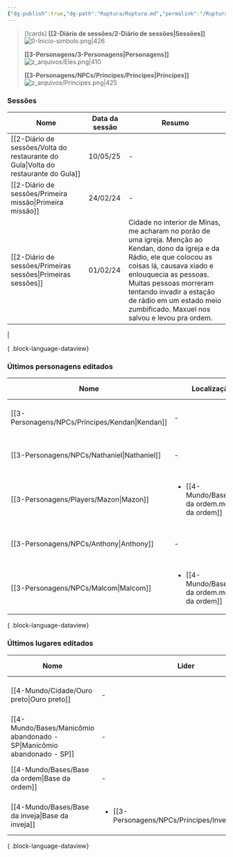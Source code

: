 ```yaml
---
{"dg-publish":true,"dg-path":"Ruptura/Ruptura.md","permalink":"/Ruptura/Ruptura/","pinned":"true","tags":["gardenEntry"],"noteIcon":""}
---
```


> [!cards]
>**[[2-Diário de sessões/2-Diário de sessões\|Sessões]]**
> ![0-Inicio-simbolo.png|426](/img/user/z_arquivos/0-Inicio-simbolo.png)
> 
> **[[3-Personagens/3-Personagens\|Personagens]]**
> ![z_arquivos/Eles.png|410](/img/user/z_arquivos/Eles.png)
> 
> **[[3-Personagens/NPCs/Príncipes/Príncipes\|Príncipes]]**
> ![z_arquivos/Principes.png|425](/img/user/z_arquivos/Principes.png)
### Sessões
| Nome                                                                                  | Data da sessão | Resumo                                                                                                                                                                                                                                                                                                              |
| ------------------------------------------------------------------------------------- | -------------- | ------------------------------------------------------------------------------------------------------------------------------------------------------------------------------------------------------------------------------------------------------------------------------------------------------------------- |
| [[2-Diário de sessões/Volta do restaurante do Gula\|Volta do restaurante do Gula]] | 10/05/25       | \-                                                                                                                                                                                                                                                                                                                  |
| [[2-Diário de sessões/Primeira missão\|Primeira missão]]                           | 24/02/24       | \-                                                                                                                                                                                                                                                                                                                  |
| [[2-Diário de sessões/Primeiras sessões\|Primeiras sessões]]                       | 01/02/24       | Cidade no interior de Minas, me acharam no porão de uma igreja. Menção ao Kendan, dono da igreja e da Rádio, ele que colocou as coisas lá, causava xiado e enlouquecia as pessoas. Muitas pessoas morreram tentando invadir a estação de rádio em um estado meio zumbificado. Maxuel nos salvou e levou pra ordem.
 |

{ .block-language-dataview}

### Últimos personagens editados
| Nome                                               | Localização                                                          | Equipe                                                | Status   | Última edição    |
| -------------------------------------------------- | -------------------------------------------------------------------- | ----------------------------------------------------- | -------- | ---------------- |
| [[3-Personagens/NPCs/Príncipes/Kendan\|Kendan]] | \-                                                                   | \-                                                    | \-       | 11-05-25 - 14:44 |
| [[3-Personagens/NPCs/Nathaniel\|Nathaniel]]     | \-                                                                   | \-                                                    | \-       | 11-05-25 - 11:31 |
| [[3-Personagens/Players/Mazon\|Mazon]]          | <ul><li>[[4-Mundo/Bases/Base da ordem.md\\|Base da ordem]]</li></ul> | <ul><li>[[4-Mundo/Grupos/Ordem.md\\|Ordem]]</li></ul> | Saudável | 10-05-25 - 21:15 |
| [[3-Personagens/NPCs/Anthony\|Anthony]]         | \-                                                                   | \-                                                    | Morto    | 10-05-25 - 15:55 |
| [[3-Personagens/NPCs/Malcom\|Malcom]]           | <ul><li>[[4-Mundo/Bases/Base da ordem.md\\|Base da ordem]]</li></ul> | <ul><li>[[4-Mundo/Grupos/Ordem.md\\|Ordem]]</li></ul> | Saudável | 10-05-25 - 15:34 |

{ .block-language-dataview}
### Últimos lugares editados
| Nome                                                                      | Lider                                                                 | Última edição    |
| ------------------------------------------------------------------------- | --------------------------------------------------------------------- | ---------------- |
| [[4-Mundo/Cidade/Ouro preto\|Ouro preto]]                              | \-                                                                    | 08-05-25 - 19:10 |
| [[4-Mundo/Bases/Manicômio abandonado - SP\|Manicômio abandonado - SP]] | \-                                                                    | 11-05-25 - 11:29 |
| [[4-Mundo/Bases/Base da ordem\|Base da ordem]]                         | \-                                                                    | 08-05-25 - 18:02 |
| [[4-Mundo/Bases/Base da inveja\|Base da inveja]]                       | <ul><li>[[3-Personagens/NPCs/Príncipes/Inveja.md\\|Inveja]]</li></ul> | 09-05-25 - 12:07 |

{ .block-language-dataview}

